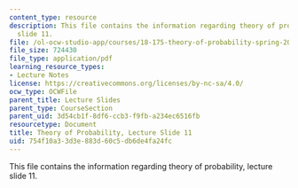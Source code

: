 ```yaml
---
content_type: resource
description: This file contains the information regarding theory of probability, lecture
  slide 11.
file: /ol-ocw-studio-app/courses/18-175-theory-of-probability-spring-2014/754f10a33d3e883d60c5db6de4fa24fc_MIT18_175S14_Lecture11.pdf
file_size: 724430
file_type: application/pdf
learning_resource_types:
- Lecture Notes
license: https://creativecommons.org/licenses/by-nc-sa/4.0/
ocw_type: OCWFile
parent_title: Lecture Slides
parent_type: CourseSection
parent_uid: 3d54cb1f-8df6-ccb3-f9fb-a234ec6516fb
resourcetype: Document
title: Theory of Probability, Lecture Slide 11
uid: 754f10a3-3d3e-883d-60c5-db6de4fa24fc
---
```

This file contains the information regarding theory of probability, lecture slide 11.